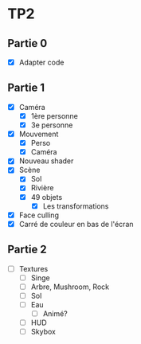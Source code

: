 # TP2

## Partie 0
- [x] Adapter code

## Partie 1
- [x] Caméra
  - [x] 1ère personne
  - [x] 3e personne
- [x] Mouvement
  - [x] Perso
  - [x] Caméra
- [x] Nouveau shader
- [x] Scène
  - [x] Sol
  - [x] Rivière
  - [x] 49 objets
    - [x] Les transformations
- [x] Face culling
- [x] Carré de couleur en bas de l'écran

## Partie 2
- [ ] Textures
  - [ ] Singe
  - [ ] Arbre, Mushroom, Rock
  - [ ] Sol
  - [ ] Eau
    - [ ] Animé?
  - [ ] HUD
  - [ ] Skybox
